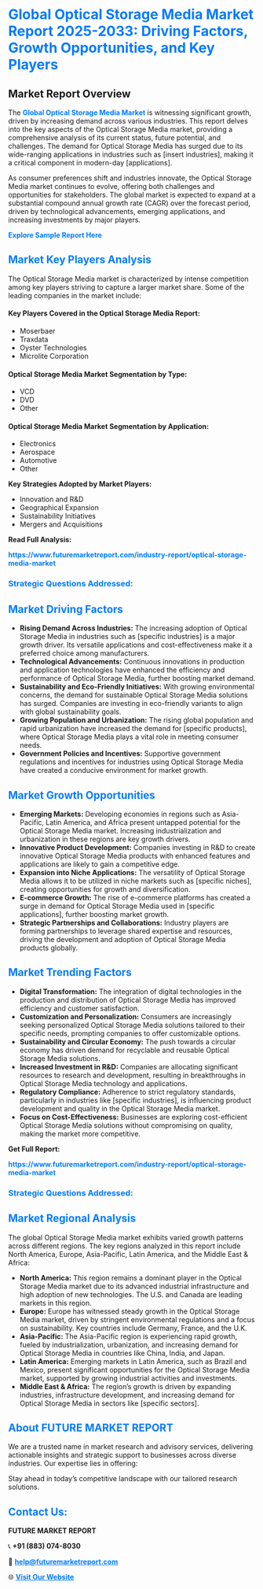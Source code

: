 <h1 style="color: #007BFF;">Global Optical Storage Media Market Report 2025-2033: Driving Factors, Growth Opportunities, and Key Players</h1>

<section id="overview">
<h2>Market Report Overview</h2>
<p>The <a href="https://www.futuremarketreport.com/industry-report/optical-storage-media-market" style="color: #007BFF; text-decoration: none;"><strong>Global Optical Storage Media Market</strong></a> is witnessing significant growth, driven by increasing demand across various industries. This report delves into the key aspects of the Optical Storage Media market, providing a comprehensive analysis of its current status, future potential, and challenges. The demand for Optical Storage Media has surged due to its wide-ranging applications in industries such as [insert industries], making it a critical component in modern-day [applications].</p>
<p>As consumer preferences shift and industries innovate, the Optical Storage Media market continues to evolve, offering both challenges and opportunities for stakeholders. The global market is expected to expand at a substantial compound annual growth rate (CAGR) over the forecast period, driven by technological advancements, emerging applications, and increasing investments by major players.</p>
</section>

<section id="overview">
<p><a href="https://www.futuremarketreport.com/request-sample/reportId=76203" style="color: #007BFF; text-decoration: none;"><strong>Explore Sample Report Here</strong></a></p>
</section>

<section id="key-players">
<h2 style="color: #007BFF;">Market Key Players Analysis</h2>
<p>The Optical Storage Media market is characterized by intense competition among key players striving to capture a larger market share. Some of the leading companies in the market include:</p>
<h4>Key Players Covered in the Optical Storage Media Report:</h4>
<ul><li>Moserbaer</li><li>Traxdata</li><li>Oyster Technologies</li><li>Microlite Corporation</li></ul>
<h4>Optical Storage Media Market Segmentation by Type:</h4>
<ul><li>VCD</li><li>DVD</li><li>Other</li></ul>

<h4>Optical Storage Media Market Segmentation by Application:</h4>
<ul><li>Electronics</li><li>Aerospace</li><li>Automotive</li><li>Other</li></ul>
<p><strong>Key Strategies Adopted by Market Players:</strong></p>
<ul>
<li>Innovation and R&D</li>
<li>Geographical Expansion</li>
<li>Sustainability Initiatives</li>
<li>Mergers and Acquisitions</li>
</ul>
</section>

<section>
<p><strong>Read Full Analysis: </strong></p><a href="https://www.futuremarketreport.com/industry-report/optical-storage-media-market" style="color: #007BFF; text-decoration: none;"><strong>https://www.futuremarketreport.com/industry-report/optical-storage-media-market</strong></a>
<h3 style="color: #007BFF;">Strategic Questions Addressed:</h3>
</section>

<section id="driving-factors">
<h2 style="color: #007BFF;">Market Driving Factors</h2>
<ul>
<li><strong>Rising Demand Across Industries:</strong> The increasing adoption of Optical Storage Media in industries such as [specific industries] is a major growth driver. Its versatile applications and cost-effectiveness make it a preferred choice among manufacturers.</li>
<li><strong>Technological Advancements:</strong> Continuous innovations in production and application technologies have enhanced the efficiency and performance of Optical Storage Media, further boosting market demand.</li>
<li><strong>Sustainability and Eco-Friendly Initiatives:</strong> With growing environmental concerns, the demand for sustainable Optical Storage Media solutions has surged. Companies are investing in eco-friendly variants to align with global sustainability goals.</li>
<li><strong>Growing Population and Urbanization:</strong> The rising global population and rapid urbanization have increased the demand for [specific products], where Optical Storage Media plays a vital role in meeting consumer needs.</li>
<li><strong>Government Policies and Incentives:</strong> Supportive government regulations and incentives for industries using Optical Storage Media have created a conducive environment for market growth.</li>
</ul>
</section>

<section id="growth-opportunities">
<h2 style="color: #007BFF;">Market Growth Opportunities</h2>
<ul>
<li><strong>Emerging Markets:</strong> Developing economies in regions such as Asia-Pacific, Latin America, and Africa present untapped potential for the Optical Storage Media market. Increasing industrialization and urbanization in these regions are key growth drivers.</li>
<li><strong>Innovative Product Development:</strong> Companies investing in R&D to create innovative Optical Storage Media products with enhanced features and applications are likely to gain a competitive edge.</li>
<li><strong>Expansion into Niche Applications:</strong> The versatility of Optical Storage Media allows it to be utilized in niche markets such as [specific niches], creating opportunities for growth and diversification.</li>
<li><strong>E-commerce Growth:</strong> The rise of e-commerce platforms has created a surge in demand for Optical Storage Media used in [specific applications], further boosting market growth.</li>
<li><strong>Strategic Partnerships and Collaborations:</strong> Industry players are forming partnerships to leverage shared expertise and resources, driving the development and adoption of Optical Storage Media products globally.</li>
</ul>
</section>

<section id="trending-factors">
<h2 style="color: #007BFF;">Market Trending Factors</h2>
<ul>
<li><strong>Digital Transformation:</strong> The integration of digital technologies in the production and distribution of Optical Storage Media has improved efficiency and customer satisfaction.</li>
<li><strong>Customization and Personalization:</strong> Consumers are increasingly seeking personalized Optical Storage Media solutions tailored to their specific needs, prompting companies to offer customizable options.</li>
<li><strong>Sustainability and Circular Economy:</strong> The push towards a circular economy has driven demand for recyclable and reusable Optical Storage Media solutions.</li>
<li><strong>Increased Investment in R&D:</strong> Companies are allocating significant resources to research and development, resulting in breakthroughs in Optical Storage Media technology and applications.</li>
<li><strong>Regulatory Compliance:</strong> Adherence to strict regulatory standards, particularly in industries like [specific industries], is influencing product development and quality in the Optical Storage Media market.</li>
<li><strong>Focus on Cost-Effectiveness:</strong> Businesses are exploring cost-efficient Optical Storage Media solutions without compromising on quality, making the market more competitive.</li>
</ul>
</section>

<section>
<p><strong>Get Full Report: </strong></p><a href="https://www.futuremarketreport.com/industry-report/optical-storage-media-market" style="color: #007BFF; text-decoration: none;"><strong>https://www.futuremarketreport.com/industry-report/optical-storage-media-market</strong></a>
<h3 style="color: #007BFF;">Strategic Questions Addressed:</h3>
</section>


<section id="regional-analysis">
<h2 style="color: #007BFF;">Market Regional Analysis</h2>
<p>The global Optical Storage Media market exhibits varied growth patterns across different regions. The key regions analyzed in this report include North America, Europe, Asia-Pacific, Latin America, and the Middle East & Africa:</p>
<ul>
<li><strong>North America:</strong> This region remains a dominant player in the Optical Storage Media market due to its advanced industrial infrastructure and high adoption of new technologies. The U.S. and Canada are leading markets in this region.</li>
<li><strong>Europe:</strong> Europe has witnessed steady growth in the Optical Storage Media market, driven by stringent environmental regulations and a focus on sustainability. Key countries include Germany, France, and the U.K.</li>
<li><strong>Asia-Pacific:</strong> The Asia-Pacific region is experiencing rapid growth, fueled by industrialization, urbanization, and increasing demand for Optical Storage Media in countries like China, India, and Japan.</li>
<li><strong>Latin America:</strong> Emerging markets in Latin America, such as Brazil and Mexico, present significant opportunities for the Optical Storage Media market, supported by growing industrial activities and investments.</li>
<li><strong>Middle East & Africa:</strong> The region’s growth is driven by expanding industries, infrastructure development, and increasing demand for Optical Storage Media in sectors like [specific sectors].</li>
</ul>
</section>

<footer>
<h2 style="color: #007BFF;">About FUTURE MARKET REPORT</h2>
<p>We are a trusted name in market research and advisory services, delivering actionable insights and strategic support to businesses across diverse industries. Our expertise lies in offering:</p>

<p>Stay ahead in today’s competitive landscape with our tailored research solutions.</p>

<h2 style="color: #007BFF;">Contact Us:</h2>
<p><strong>FUTURE MARKET REPORT</strong></p>
<p>📞 <strong>+91 (883) 074-8030</strong></p>
<p>📧 <strong><a href="mailto:help@futuremarketreport.com" style="color: #007BFF;">help@futuremarketreport.com</a></strong></p>
<p>🌐 <strong><a href="https://www.futuremarketreport.com/" style="color: #007BFF;">Visit Our Website</a></strong></p>
</footer>